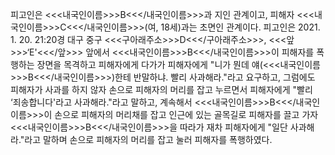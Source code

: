 피고인은 <<<내국인이름>>>B<<</내국인이름>>>과 지인 관계이고, 피해자 <<<내국인이름>>>C<<</내국인이름>>>(여, 18세)과는 초면인 관계이다.
피고인은 2021. 1. 20. 21:20경 대구 중구 <<<구아래주소>>>D<<</구아래주소>>>, <<<앞>>>‘E'<<</앞>>> 앞에서 <<<내국인이름>>>B<<</내국인이름>>>이 피해자를 폭행하는 장면을 목격하고 피해자에게 다가가 피해자에게 "니가 뭔데 얘(<<<내국인이름>>>B<<</내국인이름>>>)한테 반말하냐. 빨리 사과해라."라고 요구하고, 그럼에도 피해자가 사과를 하지 않자 손으로 피해자의 머리를 잡고 누르면서 피해자에게 "빨리 ‘죄송합니다'라고 사과해라."라고 말하고, 계속해서 <<<내국인이름>>>B<<</내국인이름>>>이 손으로 피해자의 머리채를 잡고 인근에 있는 골목길로 피해자를 끌고 가자 <<<내국인이름>>>B<<</내국인이름>>>을 따라가 재차 피해자에게 "일단 사과해라."라고 말하며 손으로 피해자의 머리를 잡고 눌러 피해자를 폭행하였다.